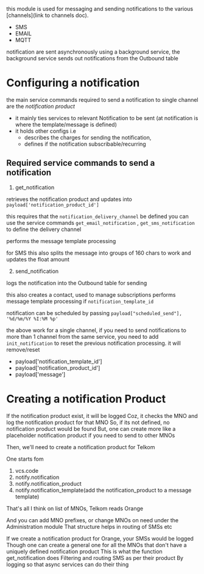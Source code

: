 
this module is used for messaging and sending notifications to the various [channels](link to channels doc).

- SMS
- EMAIL
- MQTT

notification are sent asynchronously  using a background service, 
the background service sends out notifications from the Outbound table  


# Configuring a notification
the main service commands required to send a notification to single channel are
the *notification product* 

- it mainly ties services to relevant Notification to be sent (at notification is where the template/message is defined) 
- it holds other configs 
    i.e 
    - describes the charges for sending the notification,
    - defines if the notification subscribable/recurring
 

## Required service commands to send a notification

1. get_notification

retrieves the notification product and updates into `payload['notification_product_id']`

this requires that the `notification_delivery_channel` be defined
you can use the service commands `get_email_notification` , `get_sms_notification` to define the delivery channel

performs the message template processing 

for SMS
this also splits the message into groups of 160 chars to work  and updates the float amount



2. send_notification

logs the notification into the Outbound table for sending 

this also creates a contact, used to manage subscriptions
performs message template processing if `notification_template_id`


notification can be scheduled by passing `payload["scheduled_send"], '%d/%m/%Y %I:%M %p'`


the above work for a single channel, if you need to send notifications to more than 1 channel from the same service,
you need to add `init_notification` to reset the previous notification processing.
it will remove/reset 
- payload['notification_template_id']
- payload['notification_product_id']
- payload['message']
 


# Creating a notification Product

If the notification product exist, it will be logged
Coz, it checks the MNO and log the notification product for that MNO
So, if its not defined, no notification product would be found
But, one can create more like a placeholder notification product if you need to send to other MNOs


Then, we'll need to create a notification product for Telkom

One starts fom 
1. vcs.code
2. notify.notification
3. notify.notification_product
4. notify.notification_template(add the notification_product to a message template)

That's all
I think on list of MNOs, Telkom reads Orange


And you can add MNO prefixes, or change MNOs on need under the Administration module
That structure helps in routing of SMSs etc

If we create a notification product for Orange, your SMSs would be logged
Though one can create a general one for all the MNOs that don't have a uniquely defined notification product
This is what the function get_notification does
Filtering and routing SMS as per their product
By logging so that async services can do their thing


